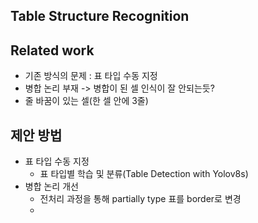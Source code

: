 ## Table Structure Recognition

## Related work
- 기존 방식의 문제 : 표 타입 수동 지정
- 병합 논리 부재 -> 병합이 된 셀 인식이 잘 안되는듯?
- 줄 바꿈이 있는 셀(한 셀 안에 3줄)

## 제안 방법
- 표 타입 수동 지정 
	- 표 타입별 학습 및 분류(Table Detection with Yolov8s)
- 병합 논리 개선 
	- 전처리 과정을 통해 partially type 표를 border로 변경
	- 